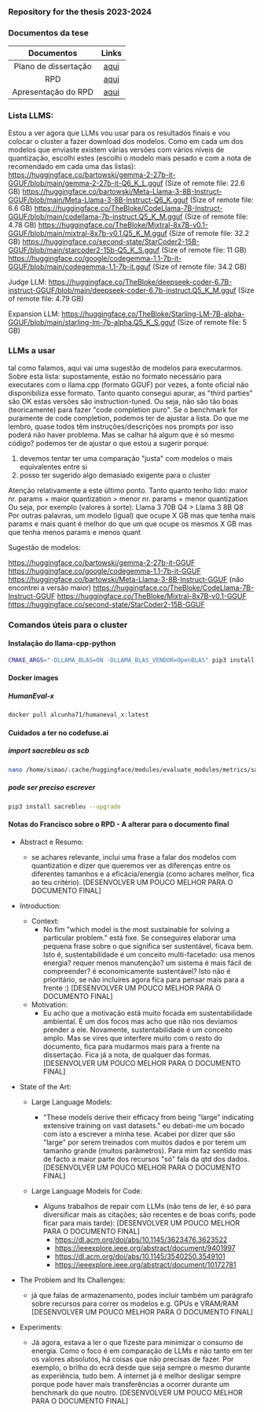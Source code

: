 ### Repository for the thesis 2023-2024

### Documentos da tese
| Documentos                  | Links                                                                                                       |
|:---------------------------:|:-----------------------------------------------------------------------------------------------------------:|
| Plano de dissertação        | [aqui](https://github.com/simaocunha71/thesis-repository/blob/main/docs/Plano%20Disserta%C3%A7%C3%A3o.pdf)  |
| RPD                         | [aqui](https://github.com/simaocunha71/thesis-repository/blob/main/docs/RPD.pdf)                            |
| Apresentação do RPD         | [aqui](https://github.com/simaocunha71/thesis-repository/blob/main/docs/Apresenta%C3%A7%C3%A3o%20RPD.pdf)   |

### Lista LLMS:
Estou a ver agora que LLMs vou usar para os resultados finais e vou colocar o cluster a fazer download dos modelos. Como em cada um dos modelos que enviaste existem várias versões com vários níveis de quantização, escolhi estes (escolhi o modelo mais pesado e com a nota de recomendado em cada uma das listas):
https://huggingface.co/bartowski/gemma-2-27b-it-GGUF/blob/main/gemma-2-27b-it-Q6_K_L.gguf (Size of remote file: 22.6 GB)
https://huggingface.co/bartowski/Meta-Llama-3-8B-Instruct-GGUF/blob/main/Meta-Llama-3-8B-Instruct-Q6_K.gguf (Size of remote file: 6.6 GB)
https://huggingface.co/TheBloke/CodeLlama-7B-Instruct-GGUF/blob/main/codellama-7b-instruct.Q5_K_M.gguf (Size of remote file: 4.78 GB)
https://huggingface.co/TheBloke/Mixtral-8x7B-v0.1-GGUF/blob/main/mixtral-8x7b-v0.1.Q5_K_M.gguf (Size of remote file: 32.2 GB)
https://huggingface.co/second-state/StarCoder2-15B-GGUF/blob/main/starcoder2-15b-Q5_K_S.gguf (Size of remote file: 11 GB)
https://huggingface.co/google/codegemma-1.1-7b-it-GGUF/blob/main/codegemma-1.1-7b-it.gguf (Size of remote file: 34.2 GB)

Judge LLM: https://huggingface.co/TheBloke/deepseek-coder-6.7B-instruct-GGUF/blob/main/deepseek-coder-6.7b-instruct.Q5_K_M.gguf (Size of remote file: 4.79 GB)

Expansion LLM: https://huggingface.co/TheBloke/Starling-LM-7B-alpha-GGUF/blob/main/starling-lm-7b-alpha.Q5_K_S.gguf (Size of remote file: 5 GB)

### LLMs a usar
tal como falamos, aqui vai uma sugestão de modelos para executarmos.
Sobre esta lista:
supostamente, estão no formato necessário para executares com o llama.cpp (formato GGUF)
por vezes, a fonte oficial não disponibiliza esse formato. Tanto quanto consegui apurar, as "third parties" são OK
estas versões são instruction-tuned. Ou seja, não são tão boas (teoricamente) para fazer "code completion puro". Se o benchmark for puramente de code completion, podemos ter de ajustar a lista. Do que me lembro, quase todos têm instruções/descrições nos prompts por isso poderá não haver problema. Mas se calhar há algum que é só mesmo código?
podemos ter de ajustar o que estou a sugerir porque:
  1. devemos tentar ter uma comparação "justa" com modelos o mais equivalentes entre si
  2. posso ter sugerido algo demasiado exigente para o cluster

Atenção relativamente a este último ponto.
Tanto quanto tenho lido: maior nr. params + maior quantization > menor nr. params + menor quantization
Ou seja, por exemplo (valores à sorte): Llama 3 70B Q4 > Llama 3 8B Q8
Por outras palavras, um modelo (igual) que ocupe X GB mas que tenha mais params e mais quant é melhor do que um que ocupe os mesmos X GB mas que tenha menos params e menos quant

Sugestão de modelos:

https://huggingface.co/bartowski/gemma-2-27b-it-GGUF
https://huggingface.co/google/codegemma-1.1-7b-it-GGUF
https://huggingface.co/bartowski/Meta-Llama-3-8B-Instruct-GGUF (não encontrei a versão maior)
https://huggingface.co/TheBloke/CodeLlama-7B-Instruct-GGUF
https://huggingface.co/TheBloke/Mixtral-8x7B-v0.1-GGUF
https://huggingface.co/second-state/StarCoder2-15B-GGUF

### Comandos úteis para o cluster

#### Instalação do llama-cpp-python
```bash
CMAKE_ARGS="-DLLAMA_BLAS=ON -DLLAMA_BLAS_VENDOR=OpenBLAS" pip3 install llama-cpp-python
```

#### Docker images
##### HumanEval-x
```bash
docker pull alcunha71/humaneval_x:latest
```

#### Cuidados a ter no codefuse.ai
##### import sacrebleu as scb
```bash
nano /home/simao/.cache/huggingface/modules/evaluate_modules/metrics/sacrebleu/0cc3ee582c27f193445865d2cdfb25edd3582d7966b11db6123c03f7f68a1a35/sacrebleu.py
```
##### pode ser preciso escrever
```bash
pip3 install sacrebleu --upgrade
```

#### Notas do Francisco sobre o RPD - A alterar para o documento final
- Abstract e Resumo:
    - se achares relevante, inclui uma frase a falar dos modelos com quantization e dizer que queremos ver as diferenças entre os diferentes tamanhos e a eficácia/energia (como achares melhor, fica ao teu critério). [DESENVOLVER UM POUCO MELHOR PARA O DOCUMENTO FINAL]

- Introduction:
    - Context:
        - No fim "which model is the most sustainable for solving a particular problem." está fixe. Se conseguires elaborar uma pequena frase sobre o que significa ser sustentável, ficava bem. Isto é, sustentabilidade é um conceito multi-facetado: usa menos energia? requer menos manutenção? um sistema é mais fácil de compreender? é economicamente sustentável? Isto não é prioritário, se não incluíres agora fica para pensar mais para a frente :) [DESENVOLVER UM POUCO MELHOR PARA O DOCUMENTO FINAL]
    - Motivation:
        - Eu acho que a motivação está muito focada em sustentabilidade ambiental. É um dos focos mas acho que não nos devíamos prender a ele. Novamente, sustentabilidade é um conceito amplo. Mas se vires que interfere muito com o resto do documento, fica para mudarmos mais para a frente na dissertação. Fica já a nota, de qualquer das formas. [DESENVOLVER UM POUCO MELHOR PARA O DOCUMENTO FINAL]
    
- State of the Art:
    - Large Language Models:
        - "These models derive their efficacy from being ”large” indicating extensive training on vast datasets." eu debati-me um bocado com isto a escrever a minha tese. Acabei por dizer que são "large" por serem treinados com muitos dados e por terem um tamanho grande (muitos parâmetros). Para mim faz sentido mas de facto a maior parte dos recursos "só" fala da qtd dos dados. [DESENVOLVER UM POUCO MELHOR PARA O DOCUMENTO FINAL]

    - Large Language Models for Code:
        - Alguns trabalhos de repair com LLMs (não tens de ler, é só para diversificar mais as citações; são recentes e de boas confs; pode ficar para mais tarde): [DESENVOLVER UM POUCO MELHOR PARA O DOCUMENTO FINAL]
            - https://dl.acm.org/doi/abs/10.1145/3623476.3623522
            - https://ieeexplore.ieee.org/abstract/document/9401997
            - https://dl.acm.org/doi/abs/10.1145/3540250.3549101
            - https://ieeexplore.ieee.org/abstract/document/10172781
    
- The Problem and Its Challenges:
    - já que falas de armazenamento, podes incluir também um parágrafo sobre recursos para correr os modelos e.g. GPUs e VRAM/RAM [DESENVOLVER UM POUCO MELHOR PARA O DOCUMENTO FINAL]


- Experiments:
    - Já agora, estava a ler o que fizeste para minimizar o consumo de energia. Como o foco é em comparação de LLMs e não tanto em ter os valores absolutos, há coisas que não precisas de fazer. Por exemplo, o brilho do ecrã desde que seja sempre o mesmo durante as experiência, tudo bem. A internet já é melhor desligar sempre porque pode haver mais transferências a ocorrer durante um benchmark do que noutro. [DESENVOLVER UM POUCO MELHOR PARA O DOCUMENTO FINAL]
